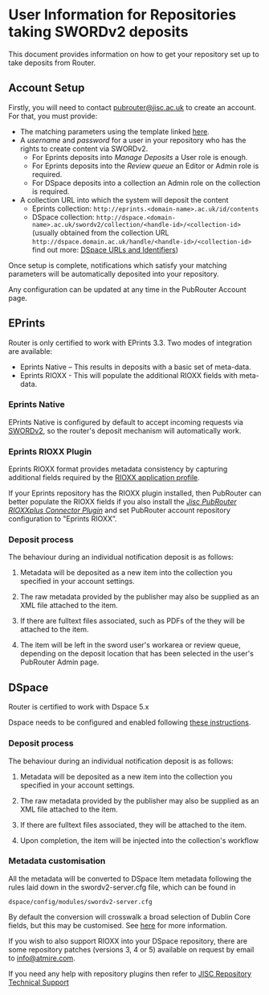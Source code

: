 # User Information for Repositories taking SWORDv2 deposits

This document provides information on how to get your repository set up to take deposits from Router.

## Account Setup

Firstly, you will need to contact pubrouter@jisc.ac.uk to create an account. For that, you must provide:

* The matching parameters using the template linked [here](https://pubrouter.jisc.ac.uk/static/csvtemplate.csv).
* A *username* and *password* for a user in your repository who has the rights to create content via SWORDv2.
   * For Eprints deposits into *Manage Deposits* a User role is enough.
   * For Eprints deposits into the *Review queue* an Editor or Admin role is required.
   * For DSpace deposits into a collection an Admin role on the collection is required.
* A collection URL into which the system will deposit the content
   * Eprints collection: `http://eprints.<domain-name>.ac.uk/id/contents`
   * DSpace collection: `http://dspace.<domain-name>.ac.uk/swordv2/collection/<handle-id>/<collection-id>` (usually obtained from the collection URL `http://dspace.domain.ac.uk/handle/<handle-id>/<collection-id>` find out more: [DSpace URLs and Identifiers](https://wiki.duraspace.org/display/DSDOC5x/Functional+Overview#FunctionalOverview-PersistentURLsandIdentifiers))

Once setup is complete, notifications which satisfy your matching parameters will be automatically deposited into your repository.

Any configuration can be updated at any time in the PubRouter Account page.

## EPrints

Router is only certified to work with EPrints 3.3. Two modes of integration are available:

* Eprints Native – This results in deposits with a basic set of meta-data.
* Eprints RIOXX - This will populate the additional RIOXX fields with meta-data.

### Eprints Native

EPrints Native is configured by default to accept incoming requests via [SWORDv2](https://wiki.eprints.org/w/SWORD_2.0), so the router's deposit mechanism will automatically work.  

### Eprints RIOXX Plugin

Eprints RIOXX format provides metadata consistency by capturing additional fields required by the [RIOXX application profile](http://rioxx.net/v2-0-final/).

If your Eprints repository has the RIOXX plugin installed, then PubRouter can better populate the RIOXX fields if you also install the [*Jisc PubRouter RIOXXplus Connector Plugin*](http://wiki.eprints.org/w/Jisc_Publications_Router) and set PubRouter account repository configuration to "Eprints RIOXX”.

### Deposit process

The behaviour during an individual notification deposit is as follows:

1. Metadata will be deposited as a new item into the collection you specified in your account settings.

2. The raw metadata provided by the publisher may also be supplied as an XML file attached to the item.

3. If there are fulltext files associated, such as PDFs of the  they will be attached to the item.

4. The item will be left in the sword user's workarea or review queue, depending on the deposit location that has been selected in the user's PubRouter Admin page.

## DSpace

Router is certified to work with Dspace 5.x

Dspace needs to be configured and enabled following [these instructions](https://wiki.duraspace.org/display/DSDOC5x/SWORDv2+Server).


### Deposit process

The behaviour during an individual notification deposit is as follows:

1. Metadata will be deposited as a new item into the collection you specified in your account settings.

2. The raw metadata provided by the publisher may also be supplied as an XML file attached to the item.

3. If there are fulltext files associated, they will be attached to the item.

4. Upon completion, the item will be injected into the collection's workflow
 
### Metadata customisation

All the metadata will be converted to DSpace Item metadata following the rules laid down in the swordv2-server.cfg file, which
can be found in

    dspace/config/modules/swordv2-server.cfg
    
By default the conversion will crosswalk a broad selection of Dublin Core fields, but this may be customised. See [here](https://wiki.duraspace.org/display/DSDOC5x/Metadata+and+Bitstream+Format+Registries) for more information.

If you wish to also support RIOXX into your DSpace repository, there are some repository patches (versions 3, 4 or 5) available on request by email to info@atmire.com.



If you need any help with repository plugins then refer to [JISC Repository Technical Support](https://www.jisc.ac.uk/repository-technical-support)

